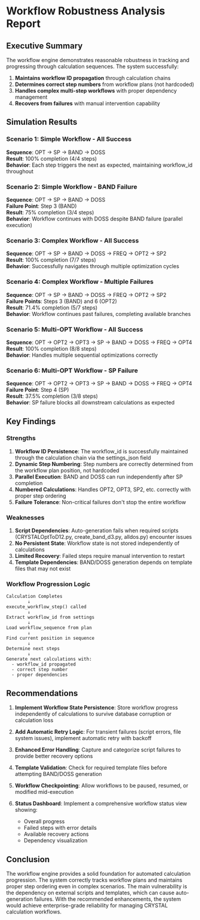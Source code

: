 # Workflow Robustness Analysis Report

## Executive Summary

The workflow engine demonstrates reasonable robustness in tracking and progressing through calculation sequences. The system successfully:

1. **Maintains workflow ID propagation** through calculation chains
2. **Determines correct step numbers** from workflow plans (not hardcoded)
3. **Handles complex multi-step workflows** with proper dependency management
4. **Recovers from failures** with manual intervention capability

## Simulation Results

### Scenario 1: Simple Workflow - All Success
**Sequence**: OPT → SP → BAND → DOSS  
**Result**: 100% completion (4/4 steps)  
**Behavior**: Each step triggers the next as expected, maintaining workflow_id throughout

### Scenario 2: Simple Workflow - BAND Failure
**Sequence**: OPT → SP → BAND → DOSS  
**Failure Point**: Step 3 (BAND)  
**Result**: 75% completion (3/4 steps)  
**Behavior**: Workflow continues with DOSS despite BAND failure (parallel execution)

### Scenario 3: Complex Workflow - All Success
**Sequence**: OPT → SP → BAND → DOSS → FREQ → OPT2 → SP2  
**Result**: 100% completion (7/7 steps)  
**Behavior**: Successfully navigates through multiple optimization cycles

### Scenario 4: Complex Workflow - Multiple Failures
**Sequence**: OPT → SP → BAND → DOSS → FREQ → OPT2 → SP2  
**Failure Points**: Steps 3 (BAND) and 6 (OPT2)  
**Result**: 71.4% completion (5/7 steps)  
**Behavior**: Workflow continues past failures, completing available branches

### Scenario 5: Multi-OPT Workflow - All Success
**Sequence**: OPT → OPT2 → OPT3 → SP → BAND → DOSS → FREQ → OPT4  
**Result**: 100% completion (8/8 steps)  
**Behavior**: Handles multiple sequential optimizations correctly

### Scenario 6: Multi-OPT Workflow - SP Failure
**Sequence**: OPT → OPT2 → OPT3 → SP → BAND → DOSS → FREQ → OPT4  
**Failure Point**: Step 4 (SP)  
**Result**: 37.5% completion (3/8 steps)  
**Behavior**: SP failure blocks all downstream calculations as expected

## Key Findings

### Strengths

1. **Workflow ID Persistence**: The workflow_id is successfully maintained through the calculation chain via the settings_json field
2. **Dynamic Step Numbering**: Step numbers are correctly determined from the workflow plan position, not hardcoded
3. **Parallel Execution**: BAND and DOSS can run independently after SP completion
4. **Numbered Calculations**: Handles OPT2, OPT3, SP2, etc. correctly with proper step ordering
5. **Failure Tolerance**: Non-critical failures don't stop the entire workflow

### Weaknesses

1. **Script Dependencies**: Auto-generation fails when required scripts (CRYSTALOptToD12.py, create_band_d3.py, alldos.py) encounter issues
2. **No Persistent State**: Workflow state is not stored independently of calculations
3. **Limited Recovery**: Failed steps require manual intervention to restart
4. **Template Dependencies**: BAND/DOSS generation depends on template files that may not exist

### Workflow Progression Logic

```
Calculation Completes
        ↓
execute_workflow_step() called
        ↓
Extract workflow_id from settings
        ↓
Load workflow_sequence from plan
        ↓
Find current position in sequence
        ↓
Determine next steps
        ↓
Generate next calculations with:
  - workflow_id propagated
  - correct step number
  - proper dependencies
```

## Recommendations

1. **Implement Workflow State Persistence**: Store workflow progress independently of calculations to survive database corruption or calculation loss

2. **Add Automatic Retry Logic**: For transient failures (script errors, file system issues), implement automatic retry with backoff

3. **Enhanced Error Handling**: Capture and categorize script failures to provide better recovery options

4. **Template Validation**: Check for required template files before attempting BAND/DOSS generation

5. **Workflow Checkpointing**: Allow workflows to be paused, resumed, or modified mid-execution

6. **Status Dashboard**: Implement a comprehensive workflow status view showing:
   - Overall progress
   - Failed steps with error details
   - Available recovery actions
   - Dependency visualization

## Conclusion

The workflow engine provides a solid foundation for automated calculation progression. The system correctly tracks workflow plans and maintains proper step ordering even in complex scenarios. The main vulnerability is the dependency on external scripts and templates, which can cause auto-generation failures. With the recommended enhancements, the system would achieve enterprise-grade reliability for managing CRYSTAL calculation workflows.